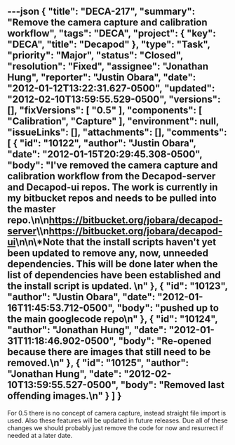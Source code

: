 ---json
{
  "title": "DECA-217",
  "summary": "Remove the camera capture and calibration workflow",
  "tags": "DECA",
  "project": {
    "key": "DECA",
    "title": "Decapod"
  },
  "type": "Task",
  "priority": "Major",
  "status": "Closed",
  "resolution": "Fixed",
  "assignee": "Jonathan Hung",
  "reporter": "Justin Obara",
  "date": "2012-01-12T13:22:31.627-0500",
  "updated": "2012-02-10T13:59:55.529-0500",
  "versions": [],
  "fixVersions": [
    "0.5"
  ],
  "components": [
    "Calibration",
    "Capture"
  ],
  "environment": null,
  "issueLinks": [],
  "attachments": [],
  "comments": [
    {
      "id": "10122",
      "author": "Justin Obara",
      "date": "2012-01-15T20:29:45.308-0500",
      "body": "I've removed the camera capture and calibration workflow from the Decapod-server and Decapod-ui repos. The work is currently in my bitbucket repos and needs to be pulled into the master repo.\n\n<https://bitbucket.org/jobara/decapod-server>\\\n<https://bitbucket.org/jobara/decapod-ui>\n\n\\*Note that the install scripts haven't yet been updated to remove any, now, unneeded dependencies. This will be done later when the list of dependencies have been established and the install script is updated.&#x20;\n"
    },
    {
      "id": "10123",
      "author": "Justin Obara",
      "date": "2012-01-16T11:45:53.712-0500",
      "body": "pushed up to the main googlecode repo\n"
    },
    {
      "id": "10124",
      "author": "Jonathan Hung",
      "date": "2012-01-31T11:18:46.902-0500",
      "body": "Re-opened because there are images that still need to be removed.\n"
    },
    {
      "id": "10125",
      "author": "Jonathan Hung",
      "date": "2012-02-10T13:59:55.527-0500",
      "body": "Removed last offending images.\n"
    }
  ]
}
---
For 0.5 there is no concept of camera capture, instead straight file import is used. Also these features will be updated in future releases. Due all of these changes we should probably just remove the code for now and resurrect if needed at a later date.

        
